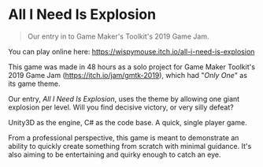 # All I Need Is Explosion
> Our entry in to Game Maker's Toolkit's 2019 Game Jam.

You can play online here: https://wispymouse.itch.io/all-i-need-is-explosion

This game was made in 48 hours as a solo project for Game Maker Toolkit's 2019 Game Jam (https://itch.io/jam/gmtk-2019), which had "*Only One*" as its game theme.

Our entry, *All I Need Is Explosion*, uses the theme by allowing one giant explosion per level. Will you find decisive victory, or very silly defeat?

Unity3D as the engine, C# as the code base. A quick, single player game.

From a professional perspective, this game is meant to demonstrate an ability to quickly create something from scratch with minimal guidance. It's also aiming to be entertaining and quirky enough to catch an eye.
